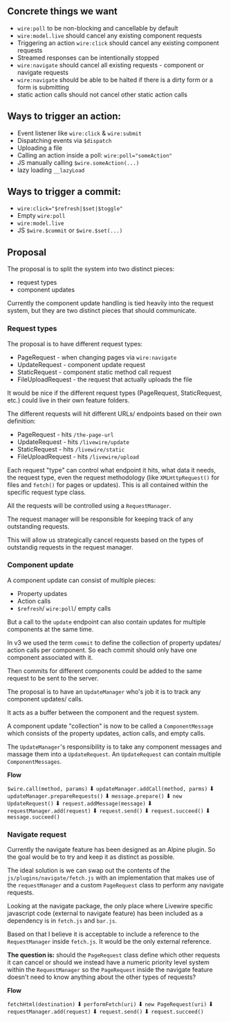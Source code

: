 ## Concrete things we want
- `wire:poll` to be non-blocking and cancellable by default
- `wire:model.live` should cancel any existing component requests
- Triggering an action `wire:click` should cancel any existing component requests
- Streamed responses can be intentionally stopped
- `wire:navigate` should cancel all existing requests - component or navigate requests
- `wire:navigate` should be able to be halted if there is a dirty form or a form is submitting
- static action calls should not cancel other static action calls

## Ways to trigger an action:
* Event listener like `wire:click` & `wire:submit`
* Dispatching events via `$dispatch`
* Uploading a file
* Calling an action inside a poll: `wire:poll="someAction"`
* JS manually calling `$wire.someAction(...)`
* lazy loading `__lazyLoad`

## Ways to trigger a commit:
* `wire:click="$refresh|$set|$toggle"`
* Empty `wire:poll`
* `wire:model.live`
* JS `$wire.$commit` or `$wire.$set(...)`

## Proposal

The proposal is to split the system into two distinct pieces:
- request types
- component updates

Currently the component update handling is tied heavily into the request system, but they are two distinct pieces that should communicate.

### Request types

The proposal is to have different request types:
- PageRequest - when changing pages via `wire:navigate`
- UpdateRequest - component update request
- StaticRequest - component static method call request
- FileUploadRequest - the request that actually uploads the file

It would be nice if the different request types (PageRequest, StaticRequest, etc.) could live in their own feature folders.

The different requests will hit different URLs/ endpoints based on their own definition:
- PageRequest - hits `/the-page-url`
- UpdateRequest - hits `/livewire/update`
- StaticRequest - hits `/livewire/static`
- FileUploadRequest - hits `/livewire/upload`

Each request "type" can control what endpoint it hits, what data it needs, the request type, even the request methodology (like `XMLHttpRequest()` for files and `fetch()` for pages or updates).
This is all contained within the specific request type class.

All the requests will be controlled using a `RequestManager`.

The request manager will be responsible for keeping track of any outstanding requests.

This will allow us strategically cancel requests based on the types of outstandig requests in the request manager.

### Component update

A component update can consist of multiple pieces:
- Property updates
- Action calls
- `$refresh`/ `wire:poll`/ empty calls

But a call to the `update` endpoint can also contain updates for multiple components at the same time.

In v3 we used the term `commit` to define the collection of property updates/ action calls per component. So each commit should only have one component associated with it.

Then commits for different components could be added to the same request to be sent to the server.

The proposal is to have an `UpdateManager` who's job it is to track any component updates/ calls.

It acts as a buffer between the component and the request system.

A component update "collection" is now to be called a `ComponentMessage` which consists of the property updates, action calls, and empty calls.

The `UpdateManager`'s responsibility is to take any component messages and massage them into a `UpdateRequest`. An `UpdateRequest` can contain multiple `ComponentMessages`.

**Flow**

`$wire.call(method, params)`
    ⬇
`updateManager.addCall(method, parms)`
    ⬇
`updateManager.prepareRequests()`
    ⬇
`message.prepare()`
    ⬇
`new UpdateRequest()`
    ⬇
`request.addMessage(message)`
    ⬇
`requestManager.add(request)`
    ⬇
`request.send()`
    ⬇
`request.succeed()`
    ⬇
`message.succeed()`


### Navigate request

Currently the navigate feature has been designed as an Alpine plugin. So the goal would be to try and keep it as distinct as possible.

The ideal solution is we can swap out the contents of the `js/plugins/navigate/fetch.js` with an implementation that makes use of the `requestManager` and a custom `PageRequest` class to perform any navigate requests.

Looking at the navigate package, the only place where Livewire specific javascript code (external to navigate feature) has been included as a dependency is in `fetch.js` and `bar.js`.

Based on that I believe it is acceptable to include a reference to the `RequestManager` inside `fetch.js`. It would be the only external reference.

**The question is:** should the `PageRequest` class define which other requests it can cancel or should we instead have a numeric priority level system within the `RequestManager` so the `PageRequest` inside the navigate feature doesn't need to know anything about the other types of requests?

**Flow**

`fetchHtml(destination)`
    ⬇
`performFetch(uri)`
    ⬇
`new PageRequest(uri)`
    ⬇
`requestManager.add(request)`
    ⬇
`request.send()`
    ⬇
`request.succeed()`
